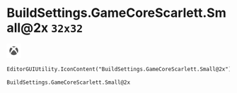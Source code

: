 # BuildSettings.GameCoreScarlett.Small@2x `32x32`
<img src="/img/BuildSettings.GameCoreScarlett.Small@2x.png" width=32 height=32>

``` CSharp
EditorGUIUtility.IconContent("BuildSettings.GameCoreScarlett.Small@2x")
```
```
BuildSettings.GameCoreScarlett.Small@2x
```
